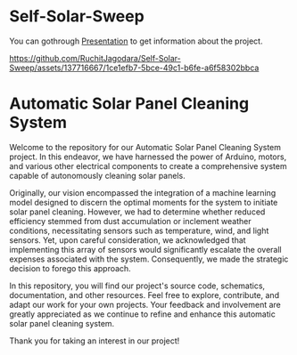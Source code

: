 # Self-Solar-Sweep

You can gothrough [Presentation](https://www.canva.com/design/DAFnGd2fHg8/UhtrEhUYv0IKT7KHTgIssw/view?utm_content=DAFnGd2fHg8&utm_campaign=designshare&utm_medium=link&utm_source=publishsharelink#8) to get information about the project.



https://github.com/RuchitJagodara/Self-Solar-Sweep/assets/137716667/1ce1efb7-5bce-49c1-b6fe-a6f58302bbca



# Automatic Solar Panel Cleaning System
Welcome to the repository for our Automatic Solar Panel Cleaning System project. In this endeavor, we have harnessed the power of Arduino, motors, and various other electrical components to create a comprehensive system capable of autonomously cleaning solar panels.

Originally, our vision encompassed the integration of a machine learning model designed to discern the optimal moments for the system to initiate solar panel cleaning. However, we had to determine whether reduced efficiency stemmed from dust accumulation or inclement weather conditions, necessitating sensors such as temperature, wind, and light sensors. Yet, upon careful consideration, we acknowledged that implementing this array of sensors would significantly escalate the overall expenses associated with the system. Consequently, we made the strategic decision to forego this approach.

In this repository, you will find our project's source code, schematics, documentation, and other resources. Feel free to explore, contribute, and adapt our work for your own projects. Your feedback and involvement are greatly appreciated as we continue to refine and enhance this automatic solar panel cleaning system.

Thank you for taking an interest in our project!

